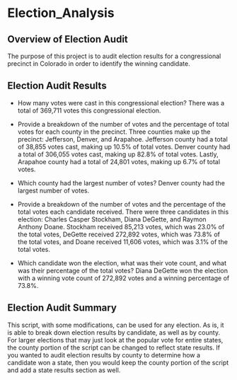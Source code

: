 # Election_Analysis

## Overview of Election Audit
The purpose of this project is to audit election results for a congressional precinct in Colorado in order to identify the winning candidate.

## Election Audit Results
* How many votes were cast in this congressional election? 
There was a total of 369,711 votes this congressional election.

* Provide a breakdown of the number of votes and the percentage of total votes for each county in the precinct. 
Three counties make up the precinct: Jefferson, Denver, and Arapahoe. Jefferson county had a total of 38,855 votes cast, making up 10.5% of total votes. Denver county had a total of 306,055 votes cast, making up 82.8% of total votes. Lastly, Arapahoe county had a total of 24,801 votes, making up 6.7% of total votes. 

* Which county had the largest number of votes? 
Denver county had the largest number of votes.

* Provide a breakdown of the number of votes and the percentage of the total votes each candidate received. 
There were three candidates in this election: Charles Casper Stockham, Diana DeGette, and Raymon Anthony Doane. Stockham received 85,213 votes, which was 23.0% of the total votes, DeGette received 272,892 votes, which was 73.8% of the total votes, and Doane received 11,606 votes, which was 3.1% of the total votes.

* Which candidate won the election, what was their vote count, and what was their percentage of the total votes?
Diana DeGette won the election with a winning vote count of 272,892 votes and a winning percentage of 73.8%.

## Election Audit Summary

This script, with some modifications, can be used for any election. As is, it is able to break down election results by candidate, as well as by county. For larger elections that may just look at the popular vote for entire states, the county portion of the script can be changed to reflect state results. If you wanted to audit election results by county to determine how a candidate won a state, then you would keep the county portion of the script and add a state results section as well. 